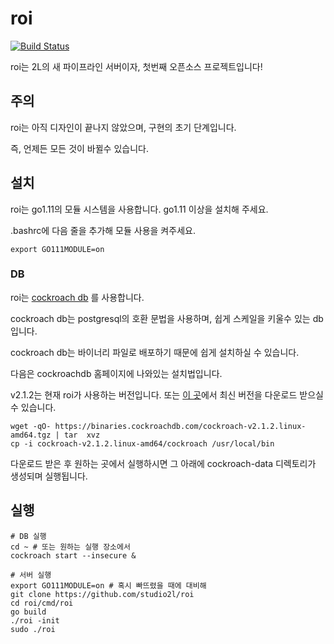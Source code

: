# roi

[![Build Status](https://travis-ci.com/studio2l/roi.svg?branch=master)](https://travis-ci.com/studio2l/roi)

roi는 2L의 새 파이프라인 서버이자, 첫번째 오픈소스 프로젝트입니다!


## 주의

roi는 아직 디자인이 끝나지 않았으며, 구현의 초기 단계입니다.

즉, 언제든 모든 것이 바뀔수 있습니다.


## 설치

roi는 go1.11의 모듈 시스템을 사용합니다. go1.11 이상을 설치해 주세요.

.bashrc에 다음 줄을 추가해 모듈 사용을 켜주세요.

```
export GO111MODULE=on
```

### DB

roi는 [cockroach db](https://cockroachlabs.com) 를 사용합니다.

cockroach db는 postgresql의 호환 문법을 사용하며, 쉽게 스케일을 키울수 있는 db입니다.

cockroach db는 바이너리 파일로 배포하기 때문에 쉽게 설치하실 수 있습니다.

다음은 cockroachdb 홈페이지에 나와있는 설치법입니다.

v2.1.2는 현재 roi가 사용하는 버전입니다. 또는 [이 곳](https://www.cockroachlabs.com/docs/stable/install-cockroachdb.html)에서 최신 버전을 다운로드 받으실 수 있습니다.

```
wget -qO- https://binaries.cockroachdb.com/cockroach-v2.1.2.linux-amd64.tgz | tar  xvz
cp -i cockroach-v2.1.2.linux-amd64/cockroach /usr/local/bin
```

다운로드 받은 후 원하는 곳에서 실행하시면 그 아래에 cockroach-data 디렉토리가 생성되며 실행됩니다.

## 실행

```
# DB 실행
cd ~ # 또는 원하는 실행 장소에서
cockroach start --insecure &

# 서버 실행
export GO111MODULE=on # 혹시 빠뜨렸을 때에 대비해
git clone https://github.com/studio2l/roi
cd roi/cmd/roi
go build
./roi -init
sudo ./roi
```
